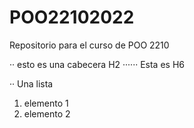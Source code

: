 # POO22102022
Repositorio para el curso de POO 2210

·· esto es una cabecera H2
······ Esta es H6

·· Una lista 
1. elemento 1 
2. elemento 2
 
